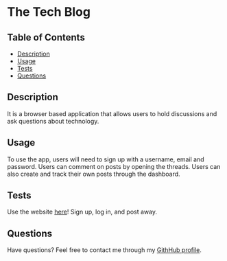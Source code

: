 # The Tech Blog


## Table of Contents
* [Description](#description)
* [Usage](#usage)
* [Tests](#tests)
* [Questions](#questions)


## Description
It is a browser based application that allows users to hold discussions and ask questions about technology.

## Usage
To use the app, users will need to sign up with a username, email and password. Users can comment on posts by opening the threads. Users can also create and track their own posts through the dashboard.

## Tests
Use the website [here](https://tech-blog-dk.herokuapp.com)! Sign up, log in, and post away.

## Questions
Have questions? Feel free to contact me through my [GithHub profile](https://github.com/buneroskoviche).
